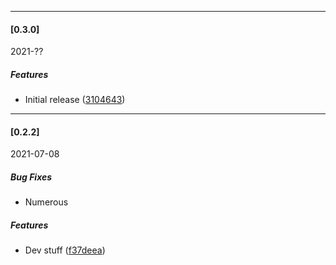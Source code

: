
---

#### [0.3.0] 

2021-??

<!-- ##### Bug Fixes  -->

##### Features

* Initial release ([3104643](https://github.com/chalet-org/chalet-dev))

---

#### [0.2.2] 

2021-07-08

##### Bug Fixes

* Numerous

##### Features

* Dev stuff ([f37deea](https://github.com/chalet-org/chalet-dev/commit/f37deea1fdef223bee3dc5436bcf6e472160a8ae))
